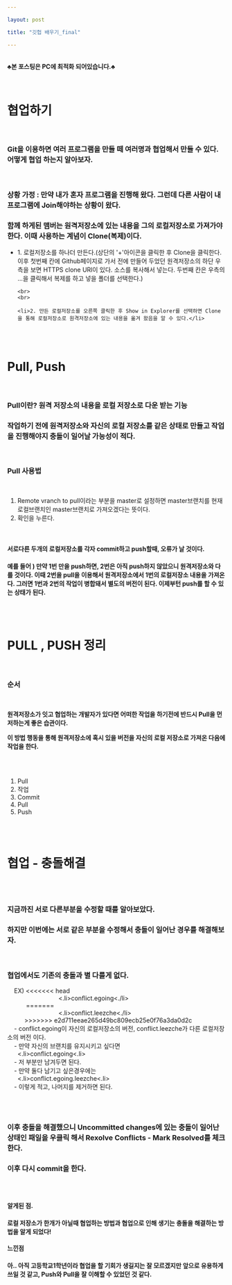 ```yaml
---

layout: post

title: "깃헙 배우기_final"

---
```


<br>**♣본 포스팅은 PC에 최적화 되어있습니다.♣**

<br>

<h1>협업하기</h1>

<br>

<h3>Git을 이용하면 여러 프로그램을 만들 떼 여러명과 협업해서 만들 수 있다. 어떻게 협업 하는지 알아보자.</h3>

<br>

<h3>상황 가정 : 만약 내가 혼자 프로그램을 진행해 왔다. 그런데 다른 사람이 내 프로그램에 Join해야하는 상황이 왔다. </h3>
<h3>함께 하게된 맴버는 원격저장소에 있는 내용을 그의 로컬저장소로 가져가야한다. 이때 사용하는 계념이 Clone(복제)이다.</h3>

<ul>
	<li>1. 로컬저장소를 하나더 만든다.(상단의 '+'아이콘을 클릭한 후 Clone을 클릭한다. 이후 첫번째 칸에 Github페이지로 가서 전에 만들어 두었던 원격저장소의 하단 우측을 보면 HTTPS clone URl이 있다. 소스를 복사해서 넣는다. 두번째 칸은 우측의 ...을 클릭해서 복제를 하고 넣을 폴더를 선택한다.)</li>

	<br>
	<br>

	<li>2. 만든 로컬저장소를 오른쪽 클릭한 후 Show in Explorer를 선택하면 Clone을 통해 로컬저장소로 원격저장소에 있는 내용을 옮겨 왔음을 알 수 있다.</li>
</ul>

<br>
<br>

<h1>Pull, Push</h1>

<br>

<h3>Pull이란? 원격 저장소의 내용을 로컬 저장소로 다운 받는 기능</h3>
<h3>작업하기 전에 원격저장소와 자신의 로컬 저장소를 같은 상태로 만들고 작업을 진행해야지 충돌이 일어날 가능성이 적다.</h3>

<br>

<h3>Pull 사용법</h3>

<br>

<ol>
	<li> Remote vranch to pull이라는 부분을 master로 설정하면 master브랜치를 현재 로컬브랜치인 master브랜치로 가져오겠다는 뜻이다.</li>
	<li> 확인을 누른다.</li>
</ol>

<br>

<h4>서로다른 두개의 로컬저장소를 각자 commit하고 push할때, 오류가 날 것이다.</h4>
<h4>예를 들어 ) 만약 1번 만을 push하면, 2번은 아직 push하지 않았으니 원격저장소와 다를 것이다. 이때 2번을 pull을 이용해서 원격저장소에서 1번의 로컬저장소 내용을 가져온다. 그러면 1번과 2번의 작업이 병합돼서 별도의 버전이 된다. 이제부턴 push를 할 수 있는 상태가 된다.</h4>

<br>
<br>

<h1>PULL , PUSH 정리</h1>

<br>

<h3>순서</h3>
<br>

**원격저장소가 잇고 협업하는 개발자가 있다면 어떠한 작업을 하기전에 반드시 Pull을 먼저하는게 좋은 습관이다.**

**이 방법 행동을 통해 원격저장소에  혹시 있을 버전을 자신의 로컬 저장소로 가져온 다음에 작업을 한다.**

<br>
<br>

<ol>
	<li>Pull</li>
	<li>작업</li>
	<li>Commit</li>
	<li>Pull</li>
	<li>Push</li>
</ol>

<br>
<br>

<h1>협업 - 충돌해결</h1>

<br>
<br>

<h3>지금까진 서로 다른부분을 수정할 때를 알아보았다.</h3>
<h3>하지만 이번에는 서로 같은 부분을 수정해서 충돌이 일어난 경우를 해결해보자.</h3>

<br>

<h3>협업에서도 기존의 충돌과 별 다를게 없다.</h3>

<p>
	&nbsp;&nbsp;&nbsp; EX) <<<<<<< head
	<br>
	&nbsp;&nbsp;&nbsp;&nbsp;&nbsp;&nbsp;&nbsp;&nbsp;&nbsp;&nbsp;&nbsp;&nbsp;&nbsp;&nbsp;&nbsp;&nbsp;&nbsp;&nbsp;&nbsp;&nbsp;&nbsp;&nbsp;&nbsp;&nbsp;&nbsp;&nbsp;&nbsp;&nbsp;&nbsp;&nbsp;<.li>conflict.egoing<./li>
	<br>
	&nbsp;&nbsp;&nbsp;&nbsp;&nbsp;&nbsp;&nbsp;&nbsp;&nbsp;&nbsp;&nbsp;=======
	<br>
	&nbsp;&nbsp;&nbsp;&nbsp;&nbsp;&nbsp;&nbsp;&nbsp;&nbsp;&nbsp;&nbsp;&nbsp;&nbsp;&nbsp;&nbsp;&nbsp;&nbsp;&nbsp;&nbsp;&nbsp;&nbsp;&nbsp;&nbsp;&nbsp;&nbsp;&nbsp;&nbsp;&nbsp;&nbsp;&nbsp;<.li>conflict.leezche<./li>
	<br>
	&nbsp;&nbsp;&nbsp;&nbsp;&nbsp;&nbsp;&nbsp;&nbsp;&nbsp;&nbsp;>>>>>>> e2d711eeae265d49bc809ecb25e0f76a3da0d2c
	<br>
	&nbsp;&nbsp;&nbsp; - conflict.egoing이 자신의 로컬저장소의 버전, conflict.leezche가 다른 로컬저장소의 버전 이다.
	<br>
	&nbsp;&nbsp;&nbsp; - 만약 자신의 브랜치를 유지시키고 싶다면
	<br>
	&nbsp;&nbsp;&nbsp;&nbsp;&nbsp;&nbsp;<.li>conflict.egoing<.li>
	<br>
	&nbsp;&nbsp;&nbsp; - 저 부분만 남겨두면 된다.
	<br>
	&nbsp;&nbsp;&nbsp; - 만약 둘다 남기고 싶은경우에는
	<br>
	&nbsp;&nbsp;&nbsp;&nbsp;&nbsp;&nbsp;<.li>conflict.egoing.leezche<.li>
	<br>
	&nbsp;&nbsp;&nbsp; - 이렇게 적고, 나머지를 제거하면 된다.
	<br>
	<br>
</p>

<br>

<h3>이후 충돌을 해결했으니 Uncommitted changes에 있는 충돌이 일어난 상태인 패일을 우클릭 해서 Rexolve Conflicts - Mark Resolved를 체크한다.</h3>
<h3>이후 다시 commit을 한다.</h3>

<br>
<br>

**<a hraf="https://www.youtube.com/watch?time_continue=1&v=N_rpDCZxRCY" target="blank">알게된 점.</a>**

<h4>로컬 저장소가 한개가 아닐때 협업하는 방법과 협업으로 인해 생기는 충돌을 해결하는 방법을 알게 되었다!</h4>



**<a hraf="https://www.youtube.com/watch?time_continue=1&v=N_rpDCZxRCY" target="blank">느낀점</a>**

<h4>아.. 아직 고등학교1학년이라 협업을 할 기회가 생길지는 잘 모르겠지만 앞으로 유용하게 쓰일 것 같고, Push와 Pull을 잘 이해할 수 있었던 것 같다.</h4>
